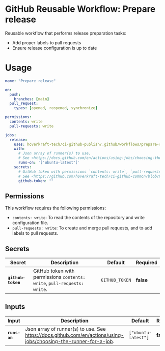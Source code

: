 <!-- start branding -->
<!-- end branding -->
<!-- start title -->

# GitHub Reusable Workflow: Prepare release

<!-- end title -->
<!-- start badges -->
<!-- end badges -->
<!-- start description -->

Reusable workflow that performs release preparation tasks:

- Add proper labels to pull requests
- Ensure release configuration is up to date

<!-- end description -->
<!-- start contents -->
<!-- end contents -->

# Usage

<!-- start usage -->

```yaml
name: "Prepare release"

on:
  push:
    branches: [main]
  pull_request:
    types: [opened, reopened, synchronize]

permissions:
  contents: write
  pull-requests: write

jobs:
  release:
    uses: hoverkraft-tech/ci-github-publish/.github/workflows/prepare-release.yml@0.14.0
    with:
      # Json array of runner(s) to use.
      # See <https://docs.github.com/en/actions/using-jobs/choosing-the-runner-for-a-job>.
      runs-on: '["ubuntu-latest"]'
    secrets:
      # GitHub token with permissions `contents: write`, `pull-requests: write`.
      # See <https://github.com/hoverkraft-tech/ci-github-common/blob/main/actions/create-and-merge-pull-request/README.md>.
      github-token: ""
```

<!-- end usage -->

## Permissions

<!-- start permissions -->

This workflow requires the following permissions:

- `contents: write`: To read the contents of the repository and write configuration file.
- `pull-requests: write`: To create and merge pull requests, and to add labels to pull requests.

<!-- end permissions -->

## Secrets

<!-- start secrets -->

| **Secret**                    | **Description**                                                          | **Default**               | **Required** |
| ----------------------------- | ------------------------------------------------------------------------ | ------------------------- | ------------ |
| **<code>github-token</code>** | GitHub token with permissions `contents: write`, `pull-requests: write`. | <code>GITHUB_TOKEN</code> | **false**    |

<!-- end secrets -->

## Inputs

<!-- start inputs -->

| **Input**                | **Description**                                                                                                    | **Default**                    | **Required** |
| ------------------------ | ------------------------------------------------------------------------------------------------------------------ | ------------------------------ | ------------ |
| **<code>runs-on</code>** | Json array of runner(s) to use. See <https://docs.github.com/en/actions/using-jobs/choosing-the-runner-for-a-job>. | <code>["ubuntu-latest"]</code> | **false**    |

<!-- end inputs -->

<!-- start outputs -->
<!-- end outputs -->
<!-- start [.github/ghadocs/examples/] -->
<!-- end [.github/ghadocs/examples/] -->

